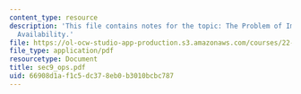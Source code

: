 ```yaml
---
content_type: resource
description: 'This file contains notes for the topic: The Problem of Improving Operational
  Availability.'
file: https://ol-ocw-studio-app-production.s3.amazonaws.com/courses/22-38-probability-and-its-applications-to-reliability-quality-control-and-risk-assessment-fall-2005/66908d1af1c5dc378eb0b3010bcbc787_sec9_ops.pdf
file_type: application/pdf
resourcetype: Document
title: sec9_ops.pdf
uid: 66908d1a-f1c5-dc37-8eb0-b3010bcbc787
---
```

